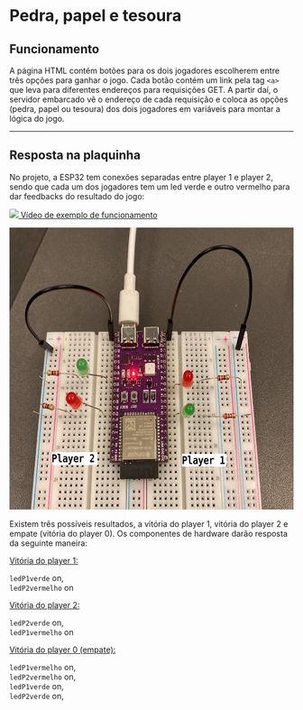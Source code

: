 # Pedra, papel e tesoura

## Funcionamento 
A página HTML contém botões para os dois jogadores escolherem entre três opções para ganhar o jogo. Cada botão contém um link pela tag ```<a>``` que leva para diferentes endereços para requisições GET. A partir daí, o servidor embarcado vê o endereço de cada requisição e coloca as opções (pedra, papel ou tesoura) dos dois jogadores em variáveis para montar a lógica do jogo.
___

## Resposta na plaquinha

No projeto, a ESP32 tem conexões separadas entre player 1 e player 2, sendo que cada um dos jogadores tem um led verde e outro vermelho para dar feedbacks do resultado do jogo:

<a href="https://youtu.be/qZq0copdf04"><img src="https://cdn.icon-icons.com/icons2/640/PNG/512/youtube-video-social-media-play_icon-icons.com_59108.png" height="20px">   Vídeo de exemplo de funcionamento</a>

<img height="500px" src="https://github.com/ThomeGiovana/modulo_4/blob/main/SEMANA_07/EXERCICIOS/sketch_game_sem_7/circuito.jpg?raw=true" >

Existem três possíveis resultados, a vitória do player 1, vitória do player 2 e empate (vitória do player 0). Os componentes de hardware darão resposta da seguinte maneira:

<u>Vitória do player 1:</u>

```ledP1verde``` on, <br> ```ledP2vermelho``` on

<u>Vitória do player 2:</u>

```ledP2verde``` on, <br> ```ledP1vermelho``` on

<u>Vitória do player 0 (empate):</u>

```ledP1vermelho``` on,<br>
```ledP2vermelho``` on,<br>
```ledP1verde``` on,<br>
```ledP2verde``` on,
